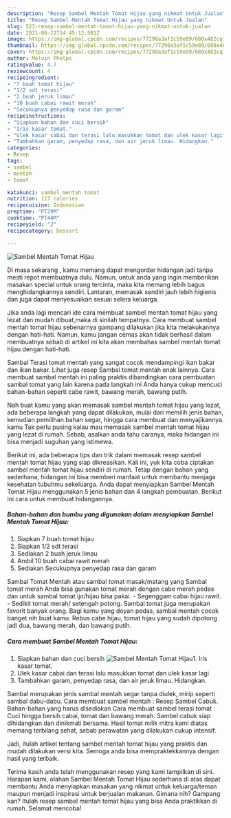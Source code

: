 ```yaml
---
description: "Resep Sambel Mentah Tomat Hijau yang nikmat Untuk Jualan"
title: "Resep Sambel Mentah Tomat Hijau yang nikmat Untuk Jualan"
slug: 523-resep-sambel-mentah-tomat-hijau-yang-nikmat-untuk-jualan
date: 2021-06-22T14:45:12.501Z
image: https://img-global.cpcdn.com/recipes/77298a3af1c59e89/680x482cq70/sambel-mentah-tomat-hijau-foto-resep-utama.jpg
thumbnail: https://img-global.cpcdn.com/recipes/77298a3af1c59e89/680x482cq70/sambel-mentah-tomat-hijau-foto-resep-utama.jpg
cover: https://img-global.cpcdn.com/recipes/77298a3af1c59e89/680x482cq70/sambel-mentah-tomat-hijau-foto-resep-utama.jpg
author: Melvin Phelps
ratingvalue: 4.7
reviewcount: 4
recipeingredient:
- "7 buah tomat hijau"
- "1/2 sdt terasi"
- "2 buah jeruk limau"
- "10 buah cabai rawit merah"
- "Secukupnya penyedap rasa dan garam"
recipeinstructions:
- "Siapkan bahan dan cuci bersih"
- "Iris kasar tomat."
- "Ulek kasar cabai dan terasi lalu masukkan tomat dan ulek kasar lagi"
- "Tambahkan garam, penyedap rasa, dan air jeruk limau. Hidangkan."
categories:
- Resep
tags:
- sambel
- mentah
- tomat

katakunci: sambel mentah tomat 
nutrition: 117 calories
recipecuisine: Indonesian
preptime: "PT29M"
cooktime: "PT44M"
recipeyield: "2"
recipecategory: Dessert

---
```



![Sambel Mentah Tomat Hijau](https://img-global.cpcdn.com/recipes/77298a3af1c59e89/680x482cq70/sambel-mentah-tomat-hijau-foto-resep-utama.jpg)

Di masa  sekarang , kamu memang dapat mengorder hidangan jadi tanpa mesti repot membuatnya dulu. Namun, untuk anda yang ingin memberikan masakan special untuk orang tercinta, maka kita memang lebih bagus menghidangkannya sendiri. Lantaran, memasak sendiri jauh lebih higienis dan juga dapat menyesuaikan sesuai selera keluarga.

Jika anda lagi mencari ide cara membuat sambel mentah tomat hijau yang lezat dan mudah dibuat,maka di sinilah tempatnya. Cara membuat sambel mentah tomat hijau  sebenarnya gampang dilakukan jika kita melakukannya dengan hati-hati. Namun, kamu jangan cemas akan tidak berhasil dalam membuatnya 
sebab di artikel ini kita akan membahas sambel mentah tomat hijau dengan hati-hati.  

Sambal Terasi tomat mentah yang sangat cocok mendampingi ikan bakar dan ikan bakar. Lihat juga resep Sambal tomat mentah enak lainnya. Cara membuat sambal mentah ini paling praktis dibandingkan cara pembuatan sambal tomat yang lain karena pada langkah ini Anda hanya cukup mencuci bahan-bahan seperti cabe rawit, bawang merah, bawang putih.

Nah buat kamu yang akan memasak sambel mentah tomat hijau yang lezat, ada beberapa langkah yang dapat dilakukan, mulai dari memilih jenis bahan, kemudian pemilihan bahan segar, hingga cara membuat dan menyajikannya. kamu Tak perlu pusing kalau mau memasak sambel mentah tomat hijau yang lezat di rumah. Sebab, asalkan anda  tahu caranya, maka hidangan ini bisa menjadi suguhan yang istimewa.

Berikut ini, ada beberapa tips dan trik dalam memasak resep sambel mentah tomat hijau yang siap dikreasikan. Kali ini, yuk kita coba ciptakan sambel mentah tomat hijau sendiri di rumah. Tetap dengan bahan yang sederhana, hidangan ini bisa memberi manfaat untuk membantu menjaga kesehatan tubuhmu sekeluarga. Anda dapat menyiapkan Sambel Mentah Tomat Hijau menggunakan 5 jenis bahan dan 4 langkah pembuatan. Berikut ini cara untuk membuat hidangannya.

<!--inarticleads1-->

##### Bahan-bahan dan bumbu yang digunakan dalam menyiapkan Sambel Mentah Tomat Hijau:

1. Siapkan 7 buah tomat hijau
1. Siapkan 1/2 sdt terasi
1. Sediakan 2 buah jeruk limau
1. Ambil 10 buah cabai rawit merah
1. Sediakan Secukupnya penyedap rasa dan garam


Sambal Tomat Mentah atau sambal tomat masak/matang yang Sambal tomat merah Anda bisa gunakan tomat merah dengan cabe merah pedas dan untuk sambal tomat ijo/hijau bisa pakai. - Segenggam cabai hijau rawit. - Sedikit tomat merah/ setengah potong. Sambal tomat juga merupakan favorit banyak orang. Bagi kamu yang doyan pedas, sambal mentah cocok banget nih buat kamu. Rebus cabe hijau, tomat hijau yang sudah dipotong jadi dua, bawang merah, dan bawang putih. 

<!--inarticleads2-->

##### Cara membuat Sambel Mentah Tomat Hijau:

1. Siapkan bahan dan cuci bersih
<img src="https://img-global.cpcdn.com/steps/fbeaf12c84c91213/160x128cq70/sambel-mentah-tomat-hijau-langkah-memasak-1-foto.jpg" alt="Sambel Mentah Tomat Hijau">1. Iris kasar tomat.
1. Ulek kasar cabai dan terasi lalu masukkan tomat dan ulek kasar lagi
1. Tambahkan garam, penyedap rasa, dan air jeruk limau. Hidangkan.


Sambal merupakan jenis sambal mentah segar tanpa diulek, mirip seperti sambal dabu-dabu. Cara membuat sambel mentah : Resep Sambel Cabuk. Bahan-bahan yang harus disediakan Cara membuat sambel terasi tomat : Cuci hingga bersih cabai, tomat dan bawang merah. Sambel cabuk siap dihidangkan dan dinikmati bersama. Hasil tomat milik mitra kami diatas memang terbilang sehat, sebab perawatan yang dilakukan cukup intensif. 

Jadi, itulah artikel tentang  sambel mentah tomat hijau  yang praktis dan mudah dilakukan versi kita. Semoga anda bisa mempraktekkannya dengan hasil yang terbaik. 

Terima kasih anda telah menggunakan resep yang kami tampilkan di sini. Harapan kami, olahan  Sambel Mentah Tomat Hijau sederhana di atas dapat membantu Anda menyiapkan masakan yang nikmat untuk keluarga/teman maupun menjadi inspirasi untuk berjualan makanan. Gimana nih? Gampang kan? Itulah resep sambel mentah tomat hijau yang bisa Anda praktikkan di rumah. Selamat mencoba!

